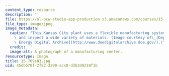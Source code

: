 ```yaml
---
content_type: resource
description: ''
file: https://ol-ocw-studio-app-production.s3.amazonaws.com/courses/15-769-operations-strategy-spring-2003/45dbb70f2f822290acc0d3b3d9218f1b_15-769s03.jpg
file_type: image/jpeg
image_metadata:
  caption: "This Kansas City plant uses a flexible manufacturing system to produce\
    \ and inspect a wide variety of materials. (Image courtesy of\_[Department of\
    \ Energy Digital Archive](http://www.doedigitalarchive.doe.gov/).)"
  credit: ''
  image-alt: A photograph of a manufacturing center.
resourcetype: Image
title: 15-769s03.jpg
uid: 45dbb70f-2f82-2290-acc0-d3b3d9218f1b
---
```

